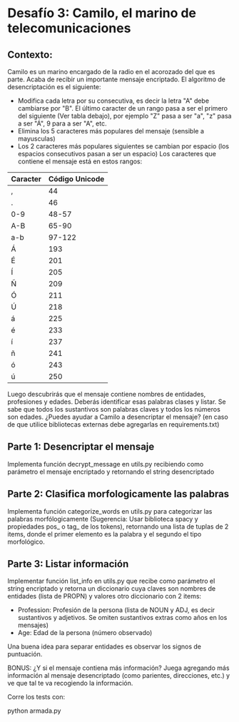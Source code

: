 Desafío 3: Camilo, el marino de telecomunicaciones
==================================================
## Contexto:
Camilo es un marino encargado de la radio en el acorozado del que es parte. Acaba de recibir un importante mensaje encriptado. El algoritmo de desencriptación es el siguiente:
* Modifica cada letra por su consecutiva, es decir la letra "A" debe cambiarse por "B". El último caracter de un rango pasa a ser el primero del siguiente (Ver tabla debajo), por ejemplo "Z" pasa a ser "a", "z" pasa a ser "Á", 9 para a ser "A", etc.
* Elimina los 5 caracteres más populares del mensaje (sensible a mayusculas)
* Los 2 caracteres más populares siguientes se cambian por espacio (los espacios consecutivos pasan a ser un espacio)
Los caracteres que contiene el mensaje está en estos rangos:

| Caracter |Código Unicode|
|-|-|
|,|44|
|.|46|
|0-9|48-57|
|A-B|65-90|
|a-b|97-122|
|Á|193|
|É|201|
|Í|205|
|Ñ|209|
|Ó|211|
|Ú|218|
|á|225|
|é|233|
|í|237|
|ñ|241|
|ó|243|
|ú|250|

Luego descubrirás que el mensaje contiene nombres de entidades, profesiones y edades. Deberás identificar esas palabras clases y listar. Se sabe que todos los sustantivos son palabras claves y todos los números son edades.
¿Puedes ayudar a Camilo a desencriptar el mensaje? (en caso de que utilice bibliotecas externas debe agregarlas en requirements.txt)
## Parte 1: Desencriptar el mensaje
Implementa función decrypt_message en utils.py recibiendo como parámetro el mensaje encriptado y retornando el string desencriptado
## Parte 2: Clasifica morfologicamente las palabras
Implementa función categorize_words en utils.py para categorizar las palabras morfólogicamente (Sugerencia: Usar biblioteca spacy y propiedades pos_ o tag_ de los tokens), retornando una lista de tuplas de 2 items, donde el primer elemento es la palabra y el segundo el tipo morfológico.
## Parte 3: Listar información
Implementar función list_info en utils.py que recibe como parámetro el string encriptado y retorna un diccionario cuya claves son nombres de entidades (lista de PROPN) y valores otro diccionario con 2 items:
* Profession: Profesión de la persona (lista de NOUN y ADJ, es decir sustantivos y adjetivos. Se omiten sustantivos extras como años en los mensajes)
* Age: Edad de la persona (número observado)

Una buena idea para separar entidades es observar los signos de puntuación.

BONUS: ¿Y si el mensaje contiena más información? Juega agregando más información al mensaje desencriptado (como parientes, direcciones, etc.) y ve que tal te va recogiendo la información.

Corre los tests con:

python armada.py
